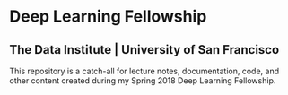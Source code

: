 # Deep Learning Fellowship
## The Data Institute | University of San Francisco

This repository is a catch-all for lecture notes, documentation, code, and other content created during my Spring 2018 Deep Learning Fellowship. 
